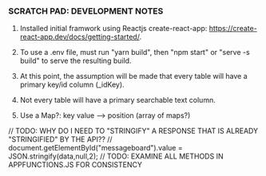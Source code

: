 
### SCRATCH PAD: DEVELOPMENT NOTES

1. Installed initial framwork using Reactjs create-react-app: https://create-react-app.dev/docs/getting-started/.

1. To use a .env file, must run "yarn build", then "npm start" or "serve -s build" to serve the resulting build.

1. At this point, the assumption will be made that every table will have a primary key/id column (_idKey).

1. Not every table will have a primary searchable text column.

1. Use a Map?: key value --> position (array of maps?)

// TODO: WHY DO I NEED TO "STRINGIFY" A RESPONSE THAT IS ALREADY "STRINGIFIED" BY THE API??
// document.getElementById("messageboard").value = JSON.stringify(data,null,2);
// TODO: EXAMINE ALL METHODS IN APPFUNCTIONS.JS FOR CONSISTENCY

